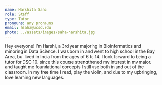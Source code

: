 ```yaml
---
name: Harshita Saha
role: Staff
type: Tutor
pronouns: any pronouns
email: hsaha@ucsd.edu
photo: ../assets/images/saha-harshita.jpg
---
```

Hey everyone! I’m Harshi, a 3rd year majoring in Bioinformatics and minoring in Data Science. I was born in and went to high school in the Bay Area, but lived in India from the ages of 6 to 14. I look forward to being a tutor for DSC 10, since this course strengthened my interest in my major, and taught me foundational concepts I still use both in and out of the classroom. In my free time I read, play the violin, and due to my upbringing, love learning new languages. 